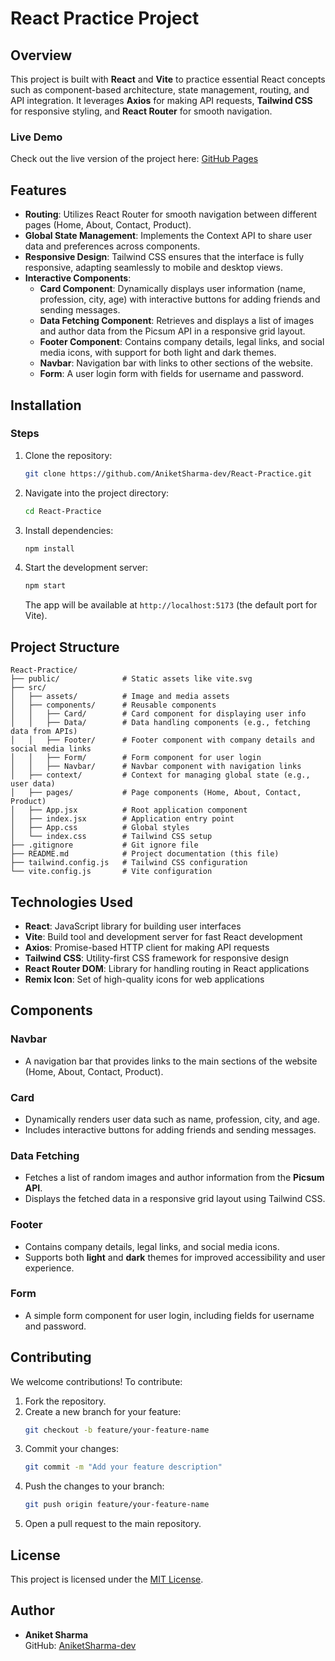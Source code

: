# React Practice Project

## Overview

This project is built with **React** and **Vite** to practice essential React concepts such as component-based architecture, state management, routing, and API integration. It leverages **Axios** for making API requests, **Tailwind CSS** for responsive styling, and **React Router** for smooth navigation.

### Live Demo

Check out the live version of the project here: [GitHub Pages](https://github.com/AniketSharma-dev/React-Practice)

## Features

- **Routing**: Utilizes React Router for smooth navigation between different pages (Home, About, Contact, Product).
- **Global State Management**: Implements the Context API to share user data and preferences across components.
- **Responsive Design**: Tailwind CSS ensures that the interface is fully responsive, adapting seamlessly to mobile and desktop views.
- **Interactive Components**:
  - **Card Component**: Dynamically displays user information (name, profession, city, age) with interactive buttons for adding friends and sending messages.
  - **Data Fetching Component**: Retrieves and displays a list of images and author data from the Picsum API in a responsive grid layout.
  - **Footer Component**: Contains company details, legal links, and social media icons, with support for both light and dark themes.
  - **Navbar**: Navigation bar with links to other sections of the website.
  - **Form**: A user login form with fields for username and password.

## Installation

### Steps

1. Clone the repository:
   ```bash
   git clone https://github.com/AniketSharma-dev/React-Practice.git
   ```
2. Navigate into the project directory:
   ```bash
   cd React-Practice
   ```
3. Install dependencies:
   ```bash
   npm install
   ```
4. Start the development server:
   ```bash
   npm start
   ```
   The app will be available at `http://localhost:5173` (the default port for Vite).

## Project Structure

```
React-Practice/
├── public/              # Static assets like vite.svg
├── src/
│   ├── assets/          # Image and media assets
│   ├── components/      # Reusable components
│   │   ├── Card/        # Card component for displaying user info
│   │   ├── Data/        # Data handling components (e.g., fetching data from APIs)
│   │   ├── Footer/      # Footer component with company details and social media links
│   │   ├── Form/        # Form component for user login
│   │   ├── Navbar/      # Navbar component with navigation links
│   ├── context/         # Context for managing global state (e.g., user data)
│   ├── pages/           # Page components (Home, About, Contact, Product)
│   ├── App.jsx          # Root application component
│   ├── index.jsx        # Application entry point
│   ├── App.css          # Global styles
│   └── index.css        # Tailwind CSS setup
├── .gitignore           # Git ignore file
├── README.md            # Project documentation (this file)
├── tailwind.config.js   # Tailwind CSS configuration
└── vite.config.js       # Vite configuration
```

## Technologies Used

- **React**: JavaScript library for building user interfaces
- **Vite**: Build tool and development server for fast React development
- **Axios**: Promise-based HTTP client for making API requests
- **Tailwind CSS**: Utility-first CSS framework for responsive design
- **React Router DOM**: Library for handling routing in React applications
- **Remix Icon**: Set of high-quality icons for web applications

## Components

### **Navbar**

- A navigation bar that provides links to the main sections of the website (Home, About, Contact, Product).

### **Card**

- Dynamically renders user data such as name, profession, city, and age.
- Includes interactive buttons for adding friends and sending messages.

### **Data Fetching**

- Fetches a list of random images and author information from the **Picsum API**.
- Displays the fetched data in a responsive grid layout using Tailwind CSS.

### **Footer**

- Contains company details, legal links, and social media icons.
- Supports both **light** and **dark** themes for improved accessibility and user experience.

### **Form**

- A simple form component for user login, including fields for username and password.

## Contributing

We welcome contributions! To contribute:

1. Fork the repository.
2. Create a new branch for your feature:
   ```bash
   git checkout -b feature/your-feature-name
   ```
3. Commit your changes:
   ```bash
   git commit -m "Add your feature description"
   ```
4. Push the changes to your branch:
   ```bash
   git push origin feature/your-feature-name
   ```
5. Open a pull request to the main repository.

## License

This project is licensed under the [MIT License](LICENSE).

## Author

- **Aniket Sharma**  
  GitHub: [AniketSharma-dev](https://github.com/AniketSharma-dev)
